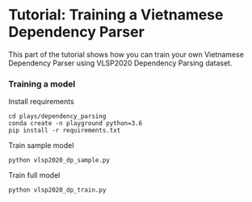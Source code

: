 # Tutorial: Training a Vietnamese Dependency Parser

This part of the tutorial shows how you can train your own Vietnamese Dependency Parser using VLSP2020 Dependency Parsing dataset.

### Training a model

Install requirements 

``` 
cd plays/dependency_parsing
conda create -n playground python=3.6
pip install -r requirements.txt
```

Train sample model 

```
python vlsp2020_dp_sample.py 
```

Train full model

```
python vlsp2020_dp_train.py
```